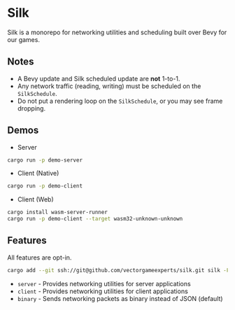 # Silk

Silk is a monorepo for networking utilities and scheduling built over Bevy for our games.

## Notes

- A Bevy update and Silk scheduled update are **not** 1-to-1.
- Any network traffic (reading, writing) must be scheduled on the `SilkSchedule`.
- Do not put a rendering loop on the `SilkSchedule`, or you may see frame dropping.

## Demos

- Server

```bash
cargo run -p demo-server
```

- Client (Native)

```bash
cargo run -p demo-client
```

- Client (Web)

```bash
cargo install wasm-server-runner
cargo run -p demo-client --target wasm32-unknown-unknown
```

## Features

All features are opt-in.

```bash
cargo add --git ssh://git@github.com/vectorgameexperts/silk.git silk -F <features>
```

- `server` - Provides networking utilities for server applications
- `client` - Provides networking utilities for client applications
- `binary` - Sends networking packets as binary instead of JSON (default)
